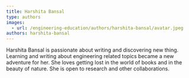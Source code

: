 ```yaml
---
title: Harshita Bansal
type: authors
images:
  - url: /engineering-education/authors/harshita-bansal/avatar.jpeg
authors: harshita-bansal
---
```

Harshita Bansal is passionate about writing and discovering new thing. Learning and writing about engineering related topics became a new adventure for her. She loves getting lost in the world of books and in the beauty of nature. She is open to research and other collaborations.
